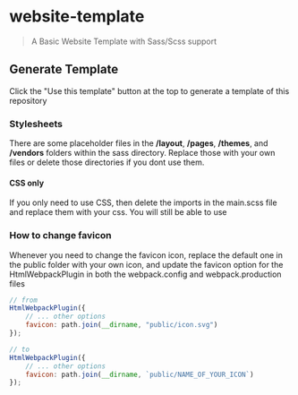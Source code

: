# website-template

> A Basic Website Template with Sass/Scss support

## Generate Template

Click the "Use this template" button at the top to generate a template of this repository

### Stylesheets

There are some placeholder files in the **/layout**, **/pages**, **/themes**, and **/vendors** folders within the sass directory. Replace those with your own files or delete those directories if you dont use them.

#### CSS only

If you only need to use CSS, then delete the imports in the main.scss file and replace them with your css. You will still be able to use

### How to change favicon

Whenever you need to change the favicon icon, replace the default one in the public folder with your own icon, and update the favicon option for the HtmlWebpackPlugin in both the webpack.config and webpack.production files

```javascript
// from
HtmlWebpackPlugin({
    // ... other options
    favicon: path.join(__dirname, "public/icon.svg")
});
```

```javascript
// to
HtmlWebpackPlugin({
    // ... other options
    favicon: path.join(__dirname, `public/NAME_OF_YOUR_ICON`)
});
```
